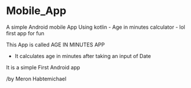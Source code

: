 # Mobile_App
A simple Android mobile App Using kotlin - Age in minutes calculator - lol first app for fun


This App is called AGE IN MINUTES APP
- It calculates age in minutes after taking an input of Date

It is a simple First Android app

/by Meron Habtemichael
